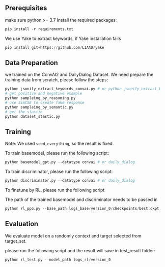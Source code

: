 ## Prerequisites

make sure python >= 3.7
Install the required packages:

```python
pip install -r requirements.txt
```

We use Yake to extract keywords, if Yake installation fails

```python
pip install git+https://github.com/LIAAD/yake
```

## Data Preparation

we trained on the ConvAI2 and DailyDialog Dataset.
We need prepare the training data from scratch, please follow the steps:

```python
python jsonify_extract_keywords_convai.py # or python jsonify_extract_keywords_dd.py
# get positive and negative example
python sampleing_by_reasoning.py
# use SimCSE to create fake response
python sampleing_by_semantic.py
# get the stastic
python dataset_stastic.py
```

## Training

Note: We used `seed_everything`, so the result is fixed.

To train basemodel, please run the following script:

```python
python basemodel_gpt.py --datatype convai # or daily_dialog
```

To train discriminator, please run the following script:

```python
python discriminator.py --datatype convai # or daily_dialog
```

To finetune by RL, please run the following script:

The path of the trained basemodel and discriminator needs to be passed in
```python
python rl_ppo.py --base_path logs_base/version_0/checkpoints/best.ckpt --disc_path logs_discri/version_0
```

## Evaluation

We evaluate model on a randomly context and target selected from target_set.

please run the following script and the result will save in test_result folder:
```python
python rl_test.py --model_path logs_rl/version_0
```